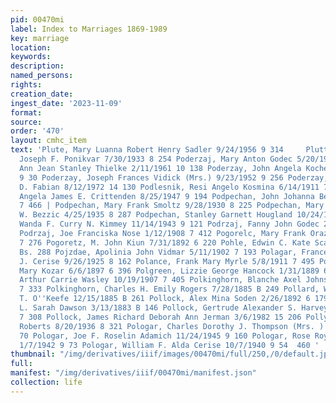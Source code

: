 ```yaml
---
pid: 00470mi
label: Index to Marriages 1869-1989
key: marriage
location: 
keywords: 
description: 
named_persons: 
rights: 
creation_date: 
ingest_date: '2023-11-09'
format: 
source: 
order: '470'
layout: cmhc_item
text: 'Plute, Mary Luanna Robert Henry Sadler 9/24/1956 9 314     Plutt, Staffie J.
  Joseph F. Ponikvar 7/30/1933 8 254 Poderzaj, Mary Anton Godec 5/20/1900 7 101 Poderzay,
  Ann Jean Stanley Thielke 2/11/1961 10 138 Poderzay, John Angela Kochevar 1/23/1939
  9 30 Poderzay, Joseph Frances Vidick (Mrs.) 9/23/1952 9 256 Poderzay, Judith Donald
  D. Fabian 8/12/1972 14 130 Podlesnik, Resi Angelo Kosmina 6/14/1911 7 497 Podpechan,
  Angela James E. Crittenden 8/25/1947 9 194 Podpechan, John Johanna Benke 4/3/1910
  7 466 | Podpechan, Mary Frank Smoltz 9/28/1930 8 225 Podpechan, Mary Smolz Albert
  W. Bezzic 4/25/1935 8 287 Podpechan, Stanley Garnett Hougland 10/24/1948 9 209 Podracki,
  Wanda F. Curry N. Kimmey 11/14/1943 9 121 Podrzaj, Fanny John Godec 2/9/1903 7 230
  Podrzaj, Joe Franciska Nose 1/12/1908 7 412 Pogorelc, Mary Frank Orazem 6/20/1904
  7 276 Pogoretz, M. John Kiun 7/31/1892 6 220 Pohle, Edwin C. Kate Scanlan 7/12/1886
  Bs. 288 Pojzdae, Apolinia John Vidmar 5/11/1902 7 193 Polagar, Frances J. Frank
  J. Cerise 9/26/1925 8 162 Polance, Frank Mary Myrle 5/8/1911 7 495 Polchich, Anton
  Mary Kozar 6/6/1897 6 396 Polgreen, Lizzie George Hancock 1/31/1889 6 20 Polkinghorn,
  Arthur Carrie Wasley 10/19/1907 7 405 Polkinghorn, Blanche Axel Johnson 3/10/1906
  7 333 Polkinghorn, Charles H. Emily Rogers 7/28/1885 B 249 Pollard, Walter Maria
  T. O''Keefe 12/15/1885 B 261 Pollock, Alex Mina Soden 2/26/1892 6 179 Pollock, Charles
  L. Sarah Dawson 3/13/1883 B 146 Pollock, Gertrude Alexander S. Harvey 6/21/1905
  7 308 Pollock, James Richard Deborah Ann Jerman 3/6/1982 15 206 Polly, Eugene Marietta
  Roberts 8/20/1936 8 321 Pologar, Charles Dorothy J. Thompson (Mrs. ) 9/24/1966 12
  70 Pologar, Joe F. Roselin Adamich 11/24/1945 9 160 Pologar, Rose Roy R. Essmeir
  1/7/1942 9 73 Pologar, William F. Alda Cerise 10/7/1940 9 54  460 '
thumbnail: "/img/derivatives/iiif/images/00470mi/full/250,/0/default.jpg"
full: 
manifest: "/img/derivatives/iiif/00470mi/manifest.json"
collection: life
---
```


